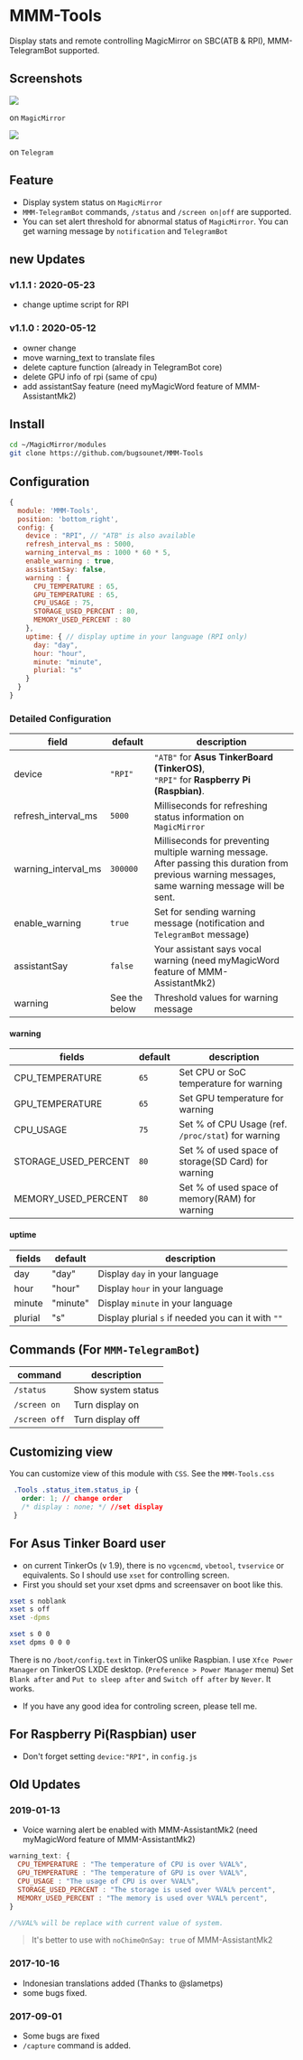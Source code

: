 # MMM-Tools
Display stats and remote controlling MagicMirror on SBC(ATB &amp; RPI), MMM-TelegramBot supported.

## Screenshots
![](https://github.com/bugsounet/MMM-Tools/blob/master/capture/capture2.jpg)

on `MagicMirror`

![](https://github.com/bugsounet/MMM-Tools/blob/master/capture/capture1.jpg)

on `Telegram`

## Feature
- Display system status on `MagicMirror`
- `MMM-TelegramBot` commands, `/status` and `/screen on|off` are supported.
- You can set alert threshold for abnormal status of `MagicMirror`. You can get warning message by `notification` and `TelegramBot`

## new Updates
### v1.1.1 : 2020-05-23
- change uptime script for RPI

### v1.1.0 : 2020-05-12
- owner change
- move warning_text to translate files
- delete capture function (already in TelegramBot core)
- delete GPU info of rpi (same of cpu)
- add assistantSay feature (need myMagicWord feature of MMM-AssistantMk2)

## Install
```sh
cd ~/MagicMirror/modules
git clone https://github.com/bugsounet/MMM-Tools
```

## Configuration
```javascript
{
  module: 'MMM-Tools',
  position: 'bottom_right',
  config: {
    device : "RPI", // "ATB" is also available
    refresh_interval_ms : 5000,
    warning_interval_ms : 1000 * 60 * 5,
    enable_warning : true,
    assistantSay: false,
    warning : {
      CPU_TEMPERATURE : 65,
      GPU_TEMPERATURE : 65,
      CPU_USAGE : 75,
      STORAGE_USED_PERCENT : 80,
      MEMORY_USED_PERCENT : 80
    },
    uptime: { // display uptime in your language (RPI only)
      day: "day",
      hour: "hour",
      minute: "minute",
      plurial: "s"
    }
  }
}
```

### Detailed Configuration
|field | default | description
|--- |--- |---
|device | `"RPI"` | `"ATB"` for **Asus TinkerBoard (TinkerOS)**, <br/>`"RPI"` for **Raspberry Pi (Raspbian)**.
|refresh_interval_ms | `5000` | Milliseconds for refreshing status information on `MagicMirror`
|warning_interval_ms | `300000` | Milliseconds for preventing multiple warning message. After passing this duration from previous warning messages, same warning message will be sent.
|enable_warning | `true` | Set for sending warning message (notification and `TelegramBot` message)
|assistantSay| `false` | Your assistant says vocal warning (need myMagicWord feature of MMM-AssistantMk2)
|warning | See the below | Threshold values for warning message
#### warning
|fields | default | description
|--- |--- |---
| CPU_TEMPERATURE | `65` | Set CPU or SoC temperature for warning
| GPU_TEMPERATURE | `65` | Set GPU temperature for warning
| CPU_USAGE | `75` | Set % of CPU Usage (ref. `/proc/stat`) for warning
| STORAGE_USED_PERCENT | `80` | Set % of used space of storage(SD Card) for warning
| MEMORY_USED_PERCENT | `80` | Set % of used space of memory(RAM) for warning
#### uptime
|fields | default | description
|--- |--- |---
| day | "day" | Display `day` in your language
| hour | "hour" | Display `hour` in your language
| minute | "minute" | Display `minute` in your language
| plurial | "s" | Display plurial `s` if needed you can it with `""`
## Commands (For `MMM-TelegramBot`)
|command | description
|--- |---
|`/status` | Show system status
|`/screen on` | Turn display on
|`/screen off` | Turn display off

## Customizing view
You can customize view of this module with `CSS`. See the `MMM-Tools.css`
```css
 .Tools .status_item.status_ip {
   order: 1; // change order
   /* display : none; */ //set display
 }
```

## For Asus Tinker Board user
- on current TinkerOs (v 1.9), there is no `vgcencmd`, `vbetool`, `tvservice` or equivalents. So I should use `xset` for controlling screen.
- First you should set your xset dpms and screensaver on boot like this.
```sh
xset s noblank
xset s off
xset -dpms

xset s 0 0
xset dpms 0 0 0
```
There is no `/boot/config.text` in TinkerOS unlike Raspbian. I use `Xfce Power Manager` on TinkerOS LXDE desktop. (`Preference > Power Manager` menu)
Set `Blank after` and `Put to sleep after` and `Switch off after` by `Never`. It works.
- If you have any good idea for controling screen, please tell me.


## For Raspberry Pi(Raspbian) user
- Don't forget setting `device:"RPI",` in `config.js`

## Old Updates
### 2019-01-13
- Voice warning alert be enabled with MMM-AssistantMk2 (need myMagicWord feature of MMM-AssistantMk2)
```js
warning_text: {
  CPU_TEMPERATURE : "The temperature of CPU is over %VAL%",
  GPU_TEMPERATURE : "The temperature of GPU is over %VAL%",
  CPU_USAGE : "The usage of CPU is over %VAL%",
  STORAGE_USED_PERCENT : "The storage is used over %VAL% percent",
  MEMORY_USED_PERCENT : "The memory is used over %VAL% percent",
}

//%VAL% will be replace with current value of system.
```
> It's better to use with `noChimeOnSay: true` of MMM-AssistantMk2

### 2017-10-16
- Indonesian translations added (Thanks to @slametps)
- some bugs fixed.

### 2017-09-01
- Some bugs are fixed
- `/capture` command is added.
